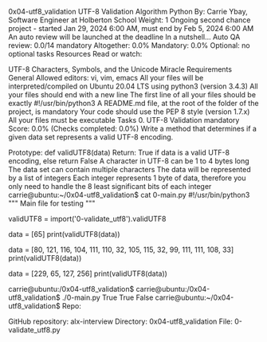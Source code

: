 0x04-utf8_validation UTF-8 Validation Algorithm Python By: Carrie Ybay, Software Engineer at Holberton School Weight: 1 Ongoing second chance project - started Jan 29, 2024 6:00 AM, must end by Feb 5, 2024 6:00 AM An auto review will be launched at the deadline In a nutshell… Auto QA review: 0.0/14 mandatory Altogether: 0.0% Mandatory: 0.0% Optional: no optional tasks Resources Read or watch:

UTF-8 Characters, Symbols, and the Unicode Miracle Requirements General Allowed editors: vi, vim, emacs All your files will be interpreted/compiled on Ubuntu 20.04 LTS using python3 (version 3.4.3) All your files should end with a new line The first line of all your files should be exactly #!/usr/bin/python3 A README.md file, at the root of the folder of the project, is mandatory Your code should use the PEP 8 style (version 1.7.x) All your files must be executable Tasks 0. UTF-8 Validation mandatory Score: 0.0% (Checks completed: 0.0%) Write a method that determines if a given data set represents a valid UTF-8 encoding.

Prototype: def validUTF8(data) Return: True if data is a valid UTF-8 encoding, else return False A character in UTF-8 can be 1 to 4 bytes long The data set can contain multiple characters The data will be represented by a list of integers Each integer represents 1 byte of data, therefore you only need to handle the 8 least significant bits of each integer carrie@ubuntu:~/0x04-utf8_validation$ cat 0-main.py #!/usr/bin/python3 """ Main file for testing """

validUTF8 = import('0-validate_utf8').validUTF8

data = [65] print(validUTF8(data))

data = [80, 121, 116, 104, 111, 110, 32, 105, 115, 32, 99, 111, 111, 108, 33] print(validUTF8(data))

data = [229, 65, 127, 256] print(validUTF8(data))

carrie@ubuntu:/0x04-utf8_validation$ carrie@ubuntu:/0x04-utf8_validation$ ./0-main.py True True False carrie@ubuntu:~/0x04-utf8_validation$ Repo:

GitHub repository: alx-interview Directory: 0x04-utf8_validation File: 0-validate_utf8.py
